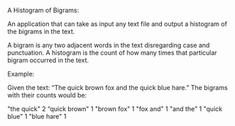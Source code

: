 A Histogram of Bigrams:

An application that can take as input any text file and output a histogram of the bigrams in the text.

A bigram is any two adjacent words in the text disregarding case and punctuation. A histogram is the count of how many times that particular bigram occurred in the text.

Example:

Given the text: “The quick brown fox and the quick blue hare.” The bigrams with their counts would be:

"the quick" 2
“quick brown" 1
"brown fox" 1
"fox and" 1
"and the" 1
"quick blue" 1
"blue hare" 1
